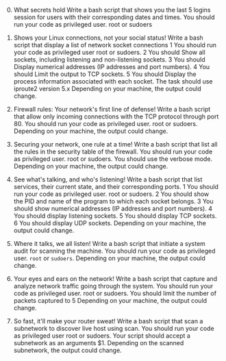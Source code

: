 0. What secrets hold
Write a bash script that shows you the last 5 logins session for users with their corresponding dates and times.
You should run your code as privileged user. root or sudoers


1. Shows your Linux connections, not your social status!
Write a bash script that display a list of network socket connections
1 You should run your code as privileged user root or sudoers.
2 You should Show all sockets, including listening and non-listening sockets.
3 You should Display numerical addresses (IP addresses and port numbers).
4 You should Limit the output to TCP sockets.
5 You should Display the process information associated with each socket.
The task should use iproute2 version 5.x
Depending on your machine, the output could change.


2. Firewall rules: Your network's first line of defense!
Write a bash script that allow only incoming connections with the TCP protocol through port 80.
You should run your code as privileged user. root or sudoers.
Depending on your machine, the output could change.


3. Securing your network, one rule at a time!
Write a bash script that list all the rules in the security table of the firewall.
You should run your code as privileged user. root or sudoers.
You should use the verbose mode.
Depending on your machine, the output could change.

4. See what's talking, and who's listening!
Write a bash script that list services, their current state, and their corresponding ports.
1 You should run your code as privileged user. root or sudoers.
2 You should show the PID and name of the program to which each socket belongs.
3 You should show numerical addresses (IP addresses and port numbers).
4 You should display listening sockets.
5 You should display TCP sockets.
6 You should display UDP sockets.
Depending on your machine, the output could change.

5. Where it talks, we all listen!
Write a bash script that initiate a system audit for scanning the machine.
You should run your code as privileged user. `root` or `sudoers`.
Depending on your machine, the output could change.

6. Your eyes and ears on the network!
Write a bash script that capture and analyze network traffic going through the system.
You should run your code as privileged user. root or sudoers.
You should limit the number of packets captured to 5
Depending on your machine, the output could change.

7. So fast, it'll make your router sweat!
Write a bash script that scan a subnetwork to discover live host using scan.
You should run your code as privileged user root or sudoers.
Your script should accept a subnetwork as an arguments $1.
Depending on the scanned subnetwork, the output could change.
